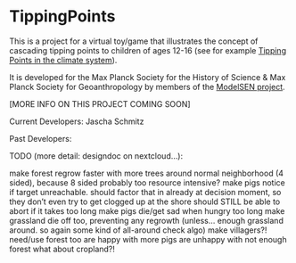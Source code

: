 # TippingPoints

This is a project for a virtual toy/game that illustrates the concept of cascading tipping points to children of ages 12-16 (see for example [Tipping Points in the climate system](https://en.wikipedia.org/wiki/Tipping_points_in_the_climate_system)). 

It is developed for the Max Planck Society for the History of Science & Max Planck Society for Geoanthropology by members of the [ModelSEN project](https://en.wikipedia.org/wiki/Tipping_points_in_the_climate_system).

[MORE INFO ON THIS PROJECT COMING SOON]

Current Developers:
Jascha Schmitz

Past Developers:


TODO (more detail: designdoc on nextcloud...):
	
	
make forest regrow
	faster with more trees around
	normal neighborhood (4 sided), because 8 sided probably too resource intensive? 
make pigs notice if target unreachable.
	should factor that in already at decision moment, so they don’t even try to get clogged up at the shore
	should STILL be able to abort if it takes too long
make pigs die/get sad when hungry too long 
make grassland die off too, preventing any regrowth (unless… enough grassland around. so again some kind of all-around check algo)
make villagers?!
	need/use forest too
	are happy with more pigs
	are unhappy with not enough forest
	what about cropland?!
